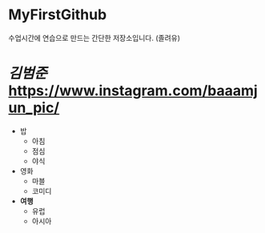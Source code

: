 # MyFirstGithub
수업시간에 연습으로 만드는 간단한 저장소입니다. (졸려유)

# *김범준* https://www.instagram.com/baaamjun_pic/
 * 밥
   * 아침
   * 점심
   * 야식
 * 영화
   * 마블
   * 코미디
 * **여행**
   * 유럽
   * 아시아
 
 
 
